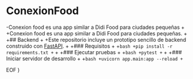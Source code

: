  # ConexionFood
-Conexion food es una app similar a Didi Food para ciudades pequeñas
+
+Conexion food es una app similar a Didi Food para ciudades pequeñas.
+
+## Backend
+
+Este repositorio incluye un prototipo sencillo de backend construido con [FastAPI](https://fastapi.tiangolo.com/).
+
+### Requisitos
+
+```bash
+pip install -r requirements.txt
+```
+
+### Ejecutar pruebas
+
+```bash
+pytest
+```
+
+### Iniciar servidor de desarrollo
+
+```bash
+uvicorn app.main:app --reload
+```
 
EOF
)
